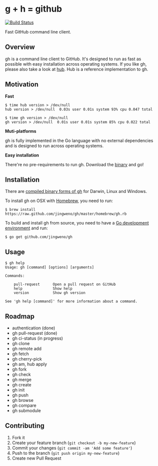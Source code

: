 # g + h = github

[![Build Status](https://drone.io/github.com/jingweno/gh/status.png)](https://drone.io/github.com/jingweno/gh/latest)

Fast GitHub command line client.

## Overview

gh is a command line client to GitHub. It's designed to run as fast as possible with easy installation across operating systems.
If you like gh, please also take a look at [hub](https://github.com/defunkt/hub). Hub is a reference implementation to gh.

## Motivation

**Fast** 

    $ time hub version > /dev/null
    hub version > /dev/null  0.03s user 0.01s system 93% cpu 0.047 total

    $ time gh version > /dev/null
    gh version > /dev/null  0.01s user 0.01s system 85% cpu 0.022 total

**Muti-platforms**

gh is fully implemented in the Go language with no external dependencies and is designed to run across operating systems.

**Easy installation**

There're no pre-requirements to run gh. Download the [binary](https://drone.io/github.com/jingweno/gh/files) and go!

## Installation

There are [compiled binary forms of gh](https://drone.io/github.com/jingweno/gh/files) for Darwin, Linux and Windows.

To install gh on OSX with [Homebrew](https://github.com/mxcl/homebrew), you need to run:

    $ brew install https://raw.github.com/jingweno/gh/master/homebrew/gh.rb

To build and install gh from source, you need to have a [Go development environment](http://golang.org/doc/install) and run:

    $ go get github.com/jingweno/gh

## Usage
    
    $ gh help
    Usage: gh [command] [options] [arguments]

    Commands:

        pull-request      Open a pull request on GitHub
        help              Show help
        version           Show gh version

    See 'gh help [command]' for more information about a command.

## Roadmap

* authentication (done)
* gh pull-request (done)
* gh ci-status (in progress)
* gh clone
* gh remote add
* gh fetch
* gh cherry-pick
* gh am, hub apply
* gh fork
* gh check
* gh merge
* gh create
* gh init
* gh push
* gh browse
* gh compare
* gh submodule

## Contributing

1. Fork it
2. Create your feature branch (`git checkout -b my-new-feature`)
3. Commit your changes (`git commit -am 'Add some feature'`)
4. Push to the branch (`git push origin my-new-feature`)
5. Create new Pull Request
